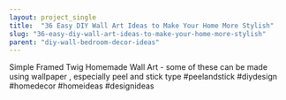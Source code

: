 ```yaml
---
layout: project_single
title:  "36 Easy DIY Wall Art Ideas to Make Your Home More Stylish"
slug: "36-easy-diy-wall-art-ideas-to-make-your-home-more-stylish"
parent: "diy-wall-bedroom-decor-ideas"
---
```

Simple Framed Twig Homemade Wall Art - some of these can be made using wallpaper , especially peel and stick type #peelandstick #diydesign #homedecor #homeideas #designideas